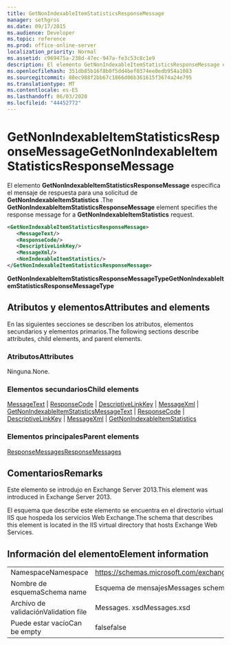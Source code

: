 ```yaml
---
title: GetNonIndexableItemStatisticsResponseMessage
manager: sethgros
ms.date: 09/17/2015
ms.audience: Developer
ms.topic: reference
ms.prod: office-online-server
localization_priority: Normal
ms.assetid: c969475a-238d-47ec-947a-fe3c53c8c1e9
description: El elemento GetNonIndexableItemStatisticsResponseMessage especifica el mensaje de respuesta para una solicitud de GetNonIndexableItemStatistics.
ms.openlocfilehash: 351db85b16f8b0f5dd4bef0374ee0edb954a1083
ms.sourcegitcommit: 88ec988f2bb67c1866d06b361615f3674a24e795
ms.translationtype: MT
ms.contentlocale: es-ES
ms.lasthandoff: 06/03/2020
ms.locfileid: "44452772"
---
```

# <a name="getnonindexableitemstatisticsresponsemessage"></a><span data-ttu-id="88859-103">GetNonIndexableItemStatisticsResponseMessage</span><span class="sxs-lookup"><span data-stu-id="88859-103">GetNonIndexableItemStatisticsResponseMessage</span></span>

<span data-ttu-id="88859-104">El elemento **GetNonIndexableItemStatisticsResponseMessage** especifica el mensaje de respuesta para una solicitud de **GetNonIndexableItemStatistics** .</span><span class="sxs-lookup"><span data-stu-id="88859-104">The **GetNonIndexableItemStatisticsResponseMessage** element specifies the response message for a **GetNonIndexableItemStatistics** request.</span></span> 
  
```XML
<GetNonIndexableItemStatisticsResponseMessage>
   <MessageText/>
   <ResponseCode/>
   <DescriptiveLinkKey/>
   <MessageXml/>
   <NonIndexableItemStatistics/>
</GetNonIndexableItemStatisticsResponseMessage>
```

 <span data-ttu-id="88859-105">**GetNonIndexableItemStatisticsResponseMessageType**</span><span class="sxs-lookup"><span data-stu-id="88859-105">**GetNonIndexableItemStatisticsResponseMessageType**</span></span>
## <a name="attributes-and-elements"></a><span data-ttu-id="88859-106">Atributos y elementos</span><span class="sxs-lookup"><span data-stu-id="88859-106">Attributes and elements</span></span>

<span data-ttu-id="88859-107">En las siguientes secciones se describen los atributos, elementos secundarios y elementos primarios.</span><span class="sxs-lookup"><span data-stu-id="88859-107">The following sections describe attributes, child elements, and parent elements.</span></span>
  
### <a name="attributes"></a><span data-ttu-id="88859-108">Atributos</span><span class="sxs-lookup"><span data-stu-id="88859-108">Attributes</span></span>

<span data-ttu-id="88859-109">Ninguna.</span><span class="sxs-lookup"><span data-stu-id="88859-109">None.</span></span>
  
### <a name="child-elements"></a><span data-ttu-id="88859-110">Elementos secundarios</span><span class="sxs-lookup"><span data-stu-id="88859-110">Child elements</span></span>

<span data-ttu-id="88859-111">[MessageText](messagetext.md)  |  [ResponseCode](responsecode.md)  |  [DescriptiveLinkKey](descriptivelinkkey.md)  |  [MessageXml](messagexml.md)  |  [GetNonIndexableItemStatistics](getnonindexableitemstatistics.md)</span><span class="sxs-lookup"><span data-stu-id="88859-111">[MessageText](messagetext.md) | [ResponseCode](responsecode.md) | [DescriptiveLinkKey](descriptivelinkkey.md) | [MessageXml](messagexml.md) | [GetNonIndexableItemStatistics](getnonindexableitemstatistics.md)</span></span>
  
### <a name="parent-elements"></a><span data-ttu-id="88859-112">Elementos principales</span><span class="sxs-lookup"><span data-stu-id="88859-112">Parent elements</span></span>

[<span data-ttu-id="88859-113">ResponseMessages</span><span class="sxs-lookup"><span data-stu-id="88859-113">ResponseMessages</span></span>](responsemessages.md)
  
## <a name="remarks"></a><span data-ttu-id="88859-114">Comentarios</span><span class="sxs-lookup"><span data-stu-id="88859-114">Remarks</span></span>

<span data-ttu-id="88859-115">Este elemento se introdujo en Exchange Server 2013.</span><span class="sxs-lookup"><span data-stu-id="88859-115">This element was introduced in Exchange Server 2013.</span></span>
  
<span data-ttu-id="88859-116">El esquema que describe este elemento se encuentra en el directorio virtual IIS que hospeda los servicios Web Exchange.</span><span class="sxs-lookup"><span data-stu-id="88859-116">The schema that describes this element is located in the IIS virtual directory that hosts Exchange Web Services.</span></span>
  
## <a name="element-information"></a><span data-ttu-id="88859-117">Información del elemento</span><span class="sxs-lookup"><span data-stu-id="88859-117">Element information</span></span>

|||
|:-----|:-----|
|<span data-ttu-id="88859-118">Namespace</span><span class="sxs-lookup"><span data-stu-id="88859-118">Namespace</span></span>  <br/> |https://schemas.microsoft.com/exchange/services/2006/messages  <br/> |
|<span data-ttu-id="88859-119">Nombre de esquema</span><span class="sxs-lookup"><span data-stu-id="88859-119">Schema name</span></span>  <br/> |<span data-ttu-id="88859-120">Esquema de mensajes</span><span class="sxs-lookup"><span data-stu-id="88859-120">Messages schema</span></span>  <br/> |
|<span data-ttu-id="88859-121">Archivo de validación</span><span class="sxs-lookup"><span data-stu-id="88859-121">Validation file</span></span>  <br/> |<span data-ttu-id="88859-122">Messages. xsd</span><span class="sxs-lookup"><span data-stu-id="88859-122">Messages.xsd</span></span>  <br/> |
|<span data-ttu-id="88859-123">Puede estar vacío</span><span class="sxs-lookup"><span data-stu-id="88859-123">Can be empty</span></span>  <br/> |<span data-ttu-id="88859-124">false</span><span class="sxs-lookup"><span data-stu-id="88859-124">false</span></span>  <br/> |
   

